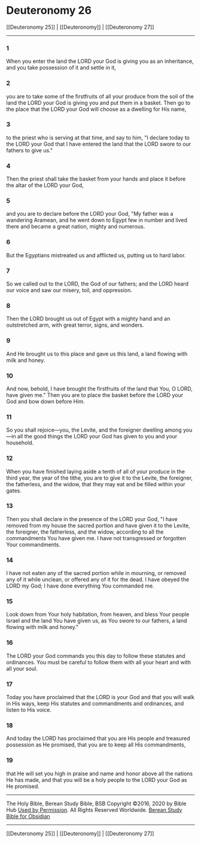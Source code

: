 # Deuteronomy 26

[[Deuteronomy 25]] | [[Deuteronomy]] | [[Deuteronomy 27]]

---

### 1
When you enter the land the LORD your God is giving you as an inheritance, and you take possession of it and settle in it,

### 2
you are to take some of the firstfruits of all your produce from the soil of the land the LORD your God is giving you and put them in a basket. Then go to the place that the LORD your God will choose as a dwelling for His name,

### 3
to the priest who is serving at that time, and say to him, "I declare today to the LORD your God that I have entered the land that the LORD swore to our fathers to give us."

### 4
Then the priest shall take the basket from your hands and place it before the altar of the LORD your God,

### 5
and you are to declare before the LORD your God, "My father was a wandering Aramean, and he went down to Egypt few in number and lived there and became a great nation, mighty and numerous.

### 6
But the Egyptians mistreated us and afflicted us, putting us to hard labor.

### 7
So we called out to the LORD, the God of our fathers; and the LORD heard our voice and saw our misery, toil, and oppression.

### 8
Then the LORD brought us out of Egypt with a mighty hand and an outstretched arm, with great terror, signs, and wonders.

### 9
And He brought us to this place and gave us this land, a land flowing with milk and honey.

### 10
And now, behold, I have brought the firstfruits of the land that You, O LORD, have given me." Then you are to place the basket before the LORD your God and bow down before Him.

### 11
So you shall rejoice—you, the Levite, and the foreigner dwelling among you—in all the good things the LORD your God has given to you and your household.

### 12
When you have finished laying aside a tenth of all of your produce in the third year, the year of the tithe, you are to give it to the Levite, the foreigner, the fatherless, and the widow, that they may eat and be filled within your gates.

### 13
Then you shall declare in the presence of the LORD your God, "I have removed from my house the sacred portion and have given it to the Levite, the foreigner, the fatherless, and the widow, according to all the commandments You have given me. I have not transgressed or forgotten Your commandments.

### 14
I have not eaten any of the sacred portion while in mourning, or removed any of it while unclean, or offered any of it for the dead. I have obeyed the LORD my God; I have done everything You commanded me.

### 15
Look down from Your holy habitation, from heaven, and bless Your people Israel and the land You have given us, as You swore to our fathers, a land flowing with milk and honey."

### 16
The LORD your God commands you this day to follow these statutes and ordinances. You must be careful to follow them with all your heart and with all your soul.

### 17
Today you have proclaimed that the LORD is your God and that you will walk in His ways, keep His statutes and commandments and ordinances, and listen to His voice.

### 18
And today the LORD has proclaimed that you are His people and treasured possession as He promised, that you are to keep all His commandments,

### 19
that He will set you high in praise and name and honor above all the nations He has made, and that you will be a holy people to the LORD your God as He promised.

---

The Holy Bible, Berean Study Bible, BSB
Copyright ©2016, 2020 by Bible Hub
[Used by Permission](https://berean.bible/terms.htm). All Rights Reserved Worldwide.
[Berean Study Bible for Obsidian](https://github.com/gapmiss/berean-study-bible-for-obsidian)

---

[[Deuteronomy 25]] | [[Deuteronomy]] | [[Deuteronomy 27]]

